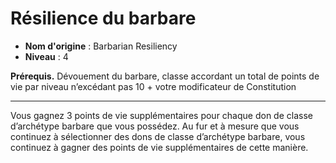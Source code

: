 # Résilience du barbare

 * **Nom d'origine** : Barbarian Resiliency
 * **Niveau** : 4


<p><strong>Prérequis.</strong> Dévouement du barbare, classe accordant un total de points de vie par niveau n’excédant pas 10 + votre modificateur de Constitution</p>
<hr>
<p>Vous gagnez 3 points de vie supplémentaires pour chaque don de classe d’archétype barbare que vous possédez. Au fur et à mesure que vous continuez à sélectionner des dons de classe d’archétype barbare, vous continuez à gagner des points de vie supplémentaires de cette manière.</p>